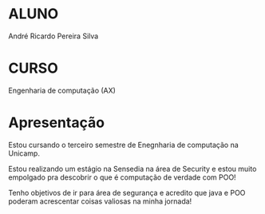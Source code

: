 # ALUNO
André Ricardo Pereira Silva

# CURSO
Engenharia de computação (AX)

# Apresentação

Estou cursando o terceiro semestre de Enegnharia de computação na Unicamp. 

Estou realizando um estágio na Sensedia na área de Security e estou muito empolgado pra descobrir o que é computação de verdade com POO!

Tenho objetivos de ir para área de segurança e acredito que java e POO poderam acrescentar coisas valiosas na minha jornada!

